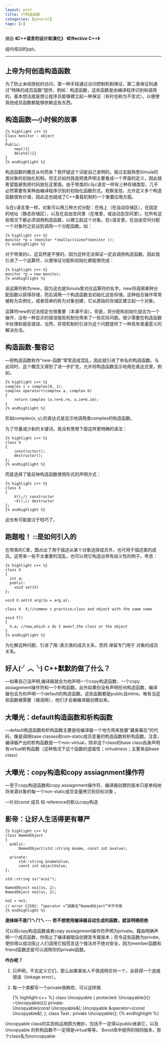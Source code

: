```yaml
---
layout: post
title: YY构造函数
categories: [general]
tags: [c]
---
```


摘自 **《C++语言的设计和演化》** **《Effective C++》**

组内培训的ppt。

----------

## 上帝为何创造构造函数 ##
为了防止未经授权的访问，第一种手段通过访问控制机制保证，第二类保证则通过“特殊的成员函数”提供，例如：构造函数，这些函数是由编译程序识别和调用的。基本想法就是想让程序员能够建立起一种保证（有时也称为不变式），以便使其他成员函数都能够依赖这些东西。

## 构造函数—小时候的故事 ##

    {% highlight c++ %}
    Class monitor : object
    {
    Public:
        new(){}
        delete(){}
    }
    {% endhighlight %}

构造函数的概念从何而来？我怀疑这个词是自己发明的。我过去就熟悉Simula的类对象的初始化机制。但无论如何我是把类声明主要看成一个界面的定义，因此就希望能避免把代码放在这里面。由于带类的c与c语言一样有三种存储类型，几乎必然需要有某种由编译程序识别的初始化函数形式。观察发现，允许定义多个构造函数很有价值，因此这也就成了C++重载机制的一个重要应用方面。

与在c语言里一样，对象可以用三种方式分配：在栈上（在自动存储区），在固定的地址（静态存储区），以及在自由空间里（在堆里，或说动态空间里）。在所有这些情况下都必须调用构造函数，以建立起这个对象。在c语言里，在自由空间分配一个对象时之前设到调用一个分配函数。如：

    {% highlight c++ %}    
    monitor *p = (monitor *)malloc(sizeof(monitor ));
    {% endhighlight %}

对于带类的c，这显然是不够的，因为这样无法保证一定会调用构造函数。因此我引进了一个运算符，以便保证分配和初始化都能够完成：

    {% highlight c++ %}    
    monitor *p = new monitor;
    {% endhighlight %}

该运算符称为new，因为这也是Simula里对应运算符的名字。new将调用某种分配函数以获得存储，而后调用一个构造函数去初始化这些存储。这种组合操作常常被称为实例化，或者简单的称为对象创建，它从原始的存储区建立起一个对象。

运算符new的记法规定也很重要（本课不谈）。但是，将分配和初始化组合为一个操作，没有一种显示的错误报告机制也带来了一些实际问题。很少需要在构造函数中处理和报告错误，当然，异常机制的引进为这个问题提供了一种具有普遍意义的解决办法。

## 构造函数-整容记 ##

—把构造函数称作“new-函数”常常造成混乱，因此就引进了命名的构造函数。与此同时，这个概念又得到了进一步扩充，允许将构造函数显示地用在表达式里。例如，

    {% highlight c++ %}    
    complex i = complex(0, 1);
    complex operator+(complex a, complex b)
    {
        return complex (a.re+b.re, a.im+b.im);
    }
    {% endhighlight %}

形如complex(x, y);的表达式是显示地调用类complex的构造函数。

为了尽量减少新的关键词，我没有使用下面这样更明确的语法：

    {% highlight c++ %}    
    class X
    {
        constructor();
        destructor();
    };
    {% endhighlight %}

而是选择了能反映构造函数使用形式的声明方式：

    {% highlight c++ %}   
    class X
    {
        X();// constructor  
        ~X();// destructor
    };
    {% endhighlight %}

这也有可能是过于轻巧了。

## 跑题啦！ ::是如何引入的 ##

在带类的C里，圆点出了用于描述从某个对象选择成员外，也可用于描述类的成员。这带来一些不太重要的混乱，也可以用它构造出带有歧义性的例子。考虑：

    {% highlight c++ %}   
    class X
    {
      int a;
      public:
        void set(X)
    };
    
    void X.set(X arg){a = arg.a};
    
    class X  X;//common c practice;class and object with the same name
    
    void f()
    {
      X.a; //now,which x do I mean?,the class or the object
    }
    {% endhighlight %}

为化解这种问题，引进了用::表示类的成员关系，而将.保留专门用于
对象的成员关系。

## 好人(╯︿╰) C++默默的做了什么？ ##


—如果自己没声明,编译器就会为他声明一个copy构造函数、一个copy
assiagnment操作符和一个析构函数。此外如果你没有声明任何构造函数，编译器也会为你声明一个default的构造函数。这些函数都是public且inline。唯有当这些函数被需要（被调用），他们才会被编译器创建出来。

## 大曝光：default构造函数和析构函数 ##

—default构造函数和析构函数主要是给编译器一个地方用来放置“藏身幕后”的代码，像是调用base
classes和non-static成员变量的构造函数和析构函数。注意，编译器产出的析构函数是一个non-virtual，除非这个class的base
class自身声明有virtual析构函数（这种情况下这个函数的虚属性；virtualness；主要来自base
class）

## 大曝光：copy构造和copy assiagnment操作符 ##

—至于copy构造函数和copy
assiagnment操作符，编译器创建的版本只是单纯地将来源对象的每一个non-static成员变量拷贝到目标对象
。

—针对const 成员 和 reference的默认copy构造

## 影帝：让好人生活得更有尊严 ##

    {% highlight c++ %}
    class NamedObject
    {
      public:
          NamedObject(std::string &name, const int &value);
    
      private:
          std::string &nameValue;
          const int objectValue;
    };
    
    std::string ss("acai");
    
    NamedObject no1(ss, 2);
    NamedObject no2(ss, 2);
    
    no2 = no1;
    // error C2582: “operator =”函数在“NamedObject”中不可用
    {% endhighlight %}

**是妹妹不是ㄇㄟㄇㄟ --- 若不想使用编译器自动生成的函数，就该明确拒绝**

可以将copy构造函数或者copy
assiagnment操作符声明为private。籍由明确声明一个成员函数，你阻止了编译器暗自创建其专属版本；而令这些函数为private,使你得以成功阻止人们调用它般而言这个做法并不绝对安全，因为member函数和friend函数还是可以调用你的private函数。

**咋办呢？**

1. 只声明，不去定义它们，那么如果某些人不慎调用任何一个，会获得一个连接错误（linkage
   error）。
1. 每一个类都写一个private很麻烦，可以这样搞

    {% highlight c++ %}
    class Uncopyable
    {
    protected:
        Uncopyable(){}
        ~Uncopyable(){}
    private:    
        Uncopyable(const Uncopyable&);
        Uncopyable &operator=(const Uncopyable&);
    };
    class Test : private Uncopyable{};
    {% endhighlight %}

Uncopyable
class的实现和运用颇为微妙，包括不一定得以public继承它，以及Uncopyable
的析构函数不一定得是virtual等等。
Boost库中提供的相同版本，那个class名为noncopyable
